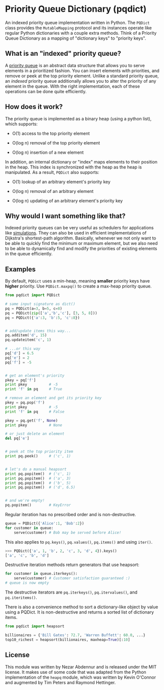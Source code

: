 Priority Queue Dictionary (pqdict)
=========================

An indexed priority queue implementation written in Python. The `PQDict` class provides the `MutableMapping` protocol and its instances operate like regular Python dictionaries with a couple extra methods. Think of a Priority Queue Dictionary as a mapping of "dictionary keys" to "priority keys".

## What is an "indexed" priority queue?
A [priority queue](http://en.wikipedia.org/wiki/Priority_queue) is an abstract data structure that allows you to serve elements in a prioritized fashion. You can insert elements with priorities, and remove or peek at the top priority element. Unlike a standard priority queue, an _indexed_ priority queue additionally allows you to alter the priority of any element in the queue. With the right implementation, each of these operations can be done quite efficiently.

## How does it work?
The priority queue is implemented as a binary heap (using a python list), which supports:  

- O(1) access to the top priority element

- O(log n) removal of the top priority element

- O(log n) insertion of a new element

In addition, an internal dictionary or "index" maps elements to their position in the heap. This index is synchronized with the heap as the heap is manipulated. As a result, `PQDict` also supports:     

- O(1) lookup of an arbitrary element's priority key

- O(log n) removal of an arbitrary element 

- O(log n) updating of an arbitrary element's priority key

## Why would I want something like that?
Indexed priority queues can be very useful as schedulers for applications like [simulations](http://pubs.acs.org/doi/abs/10.1021/jp993732q). They can also be used in efficient implementations of Dijkstra's shortest-path algorithm. Basically, whenever we not only want to be able to quickly find the minimum or maximum element, but we also need to be able to dynamically find and modify the priorities of existing elements in the queue efficiently.

## Examples
By default, `PQDict` uses a min-heap, meaning **smaller** priority keys have **higher** priority. Use `PQDict.maxpq()` to create a max-heap priority queue.

```python
from pqdict import PQDict

# same input signature as dict()
pq = PQDict(a=3, b=5, c=8)
pq = PQDict(zip(['a','b','c'], [3, 5, 8]))
pq = PQDict({'a':3, 'b':5, 'c':8})          


# add/update items this way...
pq.additem('d', 15)
pq.updateitem('c', 1)

# ...or this way
pq['d'] = 6.5
pq['e'] = 2
pq['f'] = -5


# get an element's priority
pkey = pq['f']
print pkey          # -5
print 'f' in pq     # True

# remove an element and get its priority key
pkey = pq.pop('f')
print pkey          # -5
print 'f' in pq     # False

pkey = pq.get('f', None)
print pkey          # None

# or just delete an element
del pq['e']


# peek at the top priority item
print pq.peek()     # ('c', 1)


# let's do a manual heapsort
print pq.popitem()  # ('c', 1)
print pq.popitem()  # ('a', 3)
print pq.popitem()  # ('b', 5)
print pq.popitem()  # ('d', 6.5)


# and we're empty!
pq.popitem()        # KeyError
```

Regular iteration has no prescribed order and is non-destructive.
```python
queue = PQDict({'Alice':1, 'Bob':2})
for customer in queue:
	serve(customer) # Bob may be served before Alice!
```
This also applies to `pq.keys()`, `pq.values()`, `pq.items()` and using `iter()`.
```python
>>> PQDict({'a', 1, 'b', 2, 'c', 3, 'd', 4}).keys()
['a', 'c', 'b', 'd']
```

Destructive iteration methods return generators that use heapsort:
```python
for customer in queue.iterkeys():
	serve(customer) # Customer satisfaction guaranteed :)
# queue is now empty
```
The destructive iterators are `pq.iterkeys()`, `pq.itervalues()`, and `pq.iteritems()`.

There is also a convenience method to sort a dictionary-like object by value using a PQDict. It is non-destructive and returns a sorted list of dictionary items.
```python
from pqdict import heapsort

billionaires = {'Bill Gates': 72.7, 'Warren Buffett': 60.0, ...}
top10_richest = heapsort(billionaires, maxheap=True)[:10]
```
## License
This module was written by Nezar Abdennur and is released under the MIT license. It makes use of some code that was adapted from the Python implementation of the `heapq` module, which was written by Kevin O'Connor and augmented by Tim Peters and Raymond Hettinger.
